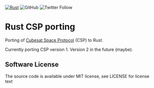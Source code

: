 [![Rust](https://github.com/mariusmm/libcsp/actions/workflows/rust.yml/badge.svg)](https://github.com/mariusmm/libcsp/actions/workflows/rust.yml)
![GitHub](https://img.shields.io/github/license/mariusmm/libcsp)
![Twitter Follow](https://img.shields.io/twitter/follow/mariusmonton?style=social)

# Rust CSP porting

Porting of [Cubesat Space Protocol](https://github.com/libcsp/libcsp) (CSP) to Rust.

Currently porting CSP version 1. Version 2 in the future (maybe).

## Software License 
The source code is available under MIT license, see LICENSE for license text

